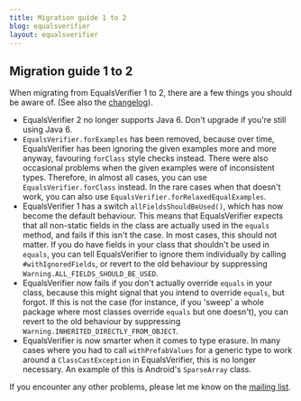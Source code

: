 ```yaml
---
title: Migration guide 1 to 2
blog: equalsverifier
layout: equalsverifier
---
```

Migration guide 1 to 2
---
When migrating from EqualsVerifier 1 to 2, there are a few things you should be aware of. (See also the [changelog](/equalsverifier/changelog)).

* EqualsVerifier 2 no longer supports Java 6. Don't upgrade if you're still using Java 6.
* `EqualsVerifier.forExamples` has been removed, because over time, EqualsVerifier has been ignoring the given examples more and more anyway, favouring `forClass` style checks instead. There were also occasional problems when the given examples were of inconsistent  types. Therefore, in almost all cases, you can use `EqualsVerifier.forClass` instead. In the rare cases when that doesn't work, you can also use `EqualsVerifier.forRelaxedEqualExamples`.
* EqualsVerifier 1 has a switch `allFieldsShouldBeUsed()`, which has now become the default behaviour. This means that EqualsVerifier expects that all non-static fields in the class are actually used in the `equals` method, and fails if this isn't the case. In most cases, this should not matter. If you do have fields in your class that shouldn't be used in `equals`, you can tell EqualsVerifier to ignore them individually by calling `#withIgnoredFields`, or revert to the old behaviour by suppressing `Warning.ALL_FIELDS_SHOULD_BE_USED`.
* EqualsVerifier now fails if you don't actually override `equals` in your class, because this might signal that you intend to override `equals`, but forgot. If this is not the case (for instance, if you 'sweep' a whole package where most classes override `equals` but one doesn't), you can revert to the old behaviour by suppressing `Warning.INHERITED_DIRECTLY_FROM_OBJECT`.
* EqualsVerifier is now smarter when it comes to type erasure. In many cases where you had to call `withPrefabValues` for a generic type to work around a `ClassCastException` in EqualsVerifier, this is no longer necessary. An example of this is Android's `SparseArray` class.

If you encounter any other problems, please let me know on the [mailing list](https://groups.google.com/forum/?fromgroups#!forum/equalsverifier).

